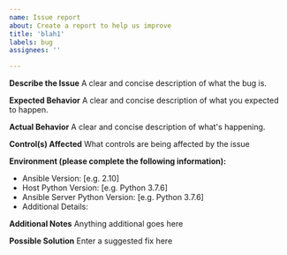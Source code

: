 ```yaml
---
name: Issue report
about: Create a report to help us improve
title: 'blah1'
labels: bug
assignees: ''

---
```


**Describe the Issue**
A clear and concise description of what the bug is.

**Expected Behavior**
A clear and concise description of what you expected to happen.

**Actual Behavior**
A clear and concise description of what's happening.

**Control(s) Affected**
What controls are being affected by the issue

**Environment (please complete the following information):**
 - Ansible Version: [e.g. 2.10] 
 - Host Python Version: [e.g. Python 3.7.6]
 - Ansible Server Python Version: [e.g. Python 3.7.6]
 - Additional Details:

**Additional Notes**
Anything additional goes here

**Possible Solution**
Enter a suggested fix here
